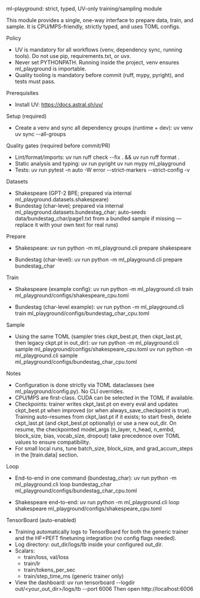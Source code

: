 ml-playground: strict, typed, UV-only training/sampling module

This module provides a single, one-way interface to prepare data, train, and sample.
It is CPU/MPS-friendly, strictly typed, and uses TOML configs.

Policy
- UV is mandatory for all workflows (venv, dependency sync, running tools). Do not use pip, requirements.txt, or uvx.
- Never set PYTHONPATH. Running inside the project, venv ensures ml_playground is importable.
- Quality tooling is mandatory before commit (ruff, mypy, pyright), and tests must pass.

Prerequisites
- Install UV: https://docs.astral.sh/uv/

Setup (required)
- Create a venv and sync all dependency groups (runtime + dev):
  uv venv
  uv sync --all-groups

Quality gates (required before commit/PR)
- Lint/format/imports:
  uv run ruff check --fix . && uv run ruff format .
- Static analysis and typing:
  uv run pyright
  uv run mypy ml_playground
- Tests:
  uv run pytest -n auto -W error --strict-markers --strict-config -v

Datasets
- Shakespeare (GPT-2 BPE; prepared via internal ml_playground.datasets.shakespeare)
- Bundestag (char-level; prepared via internal ml_playground.datasets.bundestag_char; auto-seeds data/bundestag_char/page1.txt from a bundled sample if missing — replace it with your own text for real runs)

Prepare
- Shakespeare:
  uv run python -m ml_playground.cli prepare shakespeare

- Bundestag (char-level):
  uv run python -m ml_playground.cli prepare bundestag_char

Train
- Shakespeare (example config):
  uv run python -m ml_playground.cli train ml_playground/configs/shakespeare_cpu.toml

- Bundestag (char-level example):
  uv run python -m ml_playground.cli train ml_playground/configs/bundestag_char_cpu.toml

Sample
- Using the same TOML (sampler tries ckpt_best.pt, then ckpt_last.pt, then legacy ckpt.pt in out_dir):
  uv run python -m ml_playground.cli sample ml_playground/configs/shakespeare_cpu.toml
  uv run python -m ml_playground.cli sample ml_playground/configs/bundestag_char_cpu.toml

Notes
- Configuration is done strictly via TOML dataclasses (see ml_playground/config.py). No CLI overrides.
- CPU/MPS are first-class. CUDA can be selected in the TOML if available.
- Checkpoints: trainer writes ckpt_last.pt on every eval and updates ckpt_best.pt when improved (or when always_save_checkpoint is true). Training auto-resumes from ckpt_last.pt if it exists; to start fresh, delete ckpt_last.pt (and ckpt_best.pt optionally) or use a new out_dir. On resume, the checkpointed model_args (n_layer, n_head, n_embd, block_size, bias, vocab_size, dropout) take precedence over TOML values to ensure compatibility.
- For small local runs, tune batch_size, block_size, and grad_accum_steps in the [train.data] section.

Loop
- End-to-end in one command (bundestag_char):
  uv run python -m ml_playground.cli loop bundestag_char ml_playground/configs/bundestag_char_cpu.toml

- Shakespeare end-to-end:
  uv run python -m ml_playground.cli loop shakespeare ml_playground/configs/shakespeare_cpu.toml


TensorBoard (auto-enabled)
- Training automatically logs to TensorBoard for both the generic trainer and the HF+PEFT finetuning integration (no config flags needed).
- Log directory: out_dir/logs/tb inside your configured out_dir.
- Scalars:
  - train/loss, val/loss
  - train/lr
  - train/tokens_per_sec
  - train/step_time_ms (generic trainer only)
- View the dashboard:
  uv run tensorboard --logdir out/<your_out_dir>/logs/tb --port 6006
  Then open http://localhost:6006
